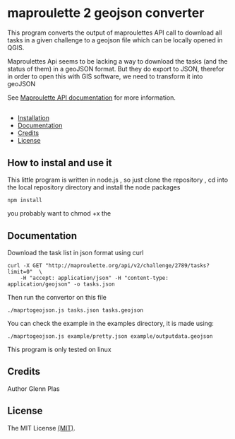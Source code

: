 # maproulette 2 geojson converter

This program converts the output of maproulettes API call to download all tasks in a given challenge to a geojson file which can be locally opened in QGIS.

Maproulettes Api seems to be lacking a way to download the tasks (and the status of them) in a geoJSON format.  But they do export to JSON, therefor in order to open this with GIS software, we need to transform it into geoJSON

See [Maproulette API documentation](http://maproulette.org/docs/swagger-ui/index.html?url=/assets/swagger.json) for more information.

## 

* [Installation](#Installation)
* [Documentation](#Documentation)
* [Credits](#Credits)
* [License](#License)

<a name="Installation"></a>
## How to instal and use it

This little program is written in node.js , so just clone the repository , cd into the local repository directory and install the node packages

    npm install

you probably want to chmod +x the 

<a name="Documentation"></a>
## Documentation

Download the task list in json format using curl 

    curl -X GET "http://maproulette.org/api/v2/challenge/2789/tasks?limit=0"  \
        -H "accept: application/json" -H "content-type: application/geojson" -o tasks.json

Then run the convertor on this file

    ./maprtogeojson.js tasks.json tasks.geojson

You can check the example in the examples directory, it is made using:

    ./maprtogeojson.js example/pretty.json example/outputdata.geojson


This program is only tested on linux

<a name="Credits"></a>
## Credits

Author Glenn Plas

<a name="License"></a>
## License

The MIT License [(MIT)](https://github.com/gplv2/maproulette2geojson/blob/master/LICENSE).


